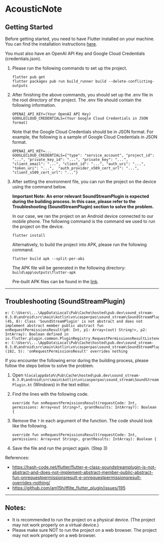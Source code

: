 # AcousticNote

## Getting Started

Before getting started, you need to have Flutter installed on your machine. You can find the installation instructions [here](https://flutter.dev/docs/get-started/install).

You must also have an OpenAI API Key and Google Cloud Credentials (credentials.json).

1. Please run the following commands to set up the project.

    ```
    flutter pub get
    flutter packages pub run build_runner build --delete-conflicting-outputs
    ```


2. After finishing the above commands, you should set up the .env file in the root directory of the project. The .env file should contain the following information.

    ```
    OPENAI_API_KEY=(Your OpenAI API Key)
    GOOGLECLOUD_CREDENTIALS=(Your Google Cloud Credentials in JSON format)
    ```

    Note that the Google Cloud Credentials should be in JSON format. For example, the following is a sample of Google Cloud Credentials in JSON format.

    ```
    OPENAI_API_KEY=...
    GOOGLECLOUD_CREDENTIALS={"type": "service_account", "project_id": "...", "private_key_id": "...", "private_key": "...", "client_email": "...", "client_id": "...", "auth_uri": "...", "token_uri": "...",  "auth_provider_x509_cert_url": "...", "client_x509_cert_url": "..."}
    ```

3. After setting the environment file, you can run the project on the device using the command below.

    **Important Note: An error relevant SoundStreamPlugin is expected during the building process. In this case, please refer to the Troubleshooting (SoundStreamPlugin) section to solve the problem.**

    In our case, we ran the project on an Android device connected to our mobile phone. The following command is the command we used to run the project on the device.

    ```
    flutter install
    ```

    Alternatively, to build the project into APK, please run the following command.

    ```
    flutter build apk --split-per-abi
    ```

    The APK file will be generated in the following directory: ```build\app\outputs\flutter-apk```

    Pre-built APK files can be found in the [link](https://dotgeon.voltexpixel.com/sc2023_acousticnote_androidbuild).

---

## Troubleshooting (SoundStreamPlugin)

    e: C:\Users\...\AppData\Local\Pub\Cache\hosted\pub.dev\sound_stream-0.3.0\android\src\main\kotlin\vn\casperpas\sound_stream\SoundStreamPlugin.kt: (45, 8): Class 'SoundStreamPlugin' is not abstract and does not implement abstract member public abstract fun onRequestPermissionsResult(p0: Int, p1: Array<(out) String!>, p2: IntArray): Boolean defined in io.flutter.plugin.common.PluginRegistry.RequestPermissionsResultListener
    e: C:\Users\...\AppData\Local\Pub\Cache\hosted\pub.dev\sound_stream-0.3.0\android\src\main\kotlin\vn\casperpas\sound_stream\SoundStreamPlugin.kt: (182, 5): 'onRequestPermissionsResult' overrides nothing

If you encounter the following error during the building process, please follow the steps below to solve the problem.

1. Open ```%localappdata%\Pub\Cache\hosted\pub.dev\sound_stream-0.3.0\android\src\main\kotlin\vn\casperpas\sound_stream\SoundStreamPlugin.kt``` (Windows) in the text editor.

2. Find the lines with the following code.

    ``
    override fun onRequestPermissionsResult(requestCode: Int, permissions: Array<out String>?,
                                            grantResults: IntArray?): Boolean {
    ``

3. Remove the ```?``` in each argument of the function. The code should look like the following.

    ``
    override fun onRequestPermissionsResult(requestCode: Int, permissions: Array<out String>,
                                            grantResults: IntArray): Boolean {
    ``

4. Save the file and run the project again. (Step 3)

References:
- https://hash-code.net/flutter/flutter-e-class-soundstreamplugin-is-not-abstract-and-does-not-implement-abstract-member-public-abstract-fun-onrequestpermissionsresult-e-onrequestpermissionsresult-overrides-nothing/
- https://github.com/am15h/tflite_flutter_plugin/issues/195

---

## Notes:

- It is recommended to run the project on a physical device. (The project may not work properly on a virtual device.)
- Please make sure NOT to run the project on a web browser. The project may not work properly on a web browser.
